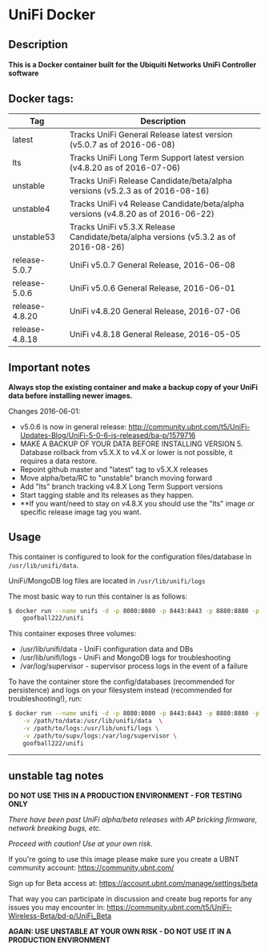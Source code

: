 # UniFi Docker

## Description

#### This is a Docker container built for the Ubiquiti Networks UniFi Controller software

## Docker tags:
| Tag | Description |
| --- | --- |
| latest | Tracks UniFi General Release latest version (v5.0.7 as of 2016-06-08) |
| lts | Tracks UniFi Long Term Support latest version (v4.8.20 as of 2016-07-06) |
| unstable | Tracks UniFi Release Candidate/beta/alpha versions (v5.2.3 as of 2016-08-16) |
| unstable4 | Tracks UniFi v4 Release Candidate/beta/alpha versions (v4.8.20 as of 2016-06-22) |
| unstable53 | Tracks UniFi v5.3.X Release Candidate/beta/alpha versions (v5.3.2 as of 2016-08-26) |
| release-5.0.7 | UniFi v5.0.7 General Release, 2016-06-08 |
| release-5.0.6 | UniFi v5.0.6 General Release, 2016-06-01 |
| release-4.8.20 | UniFi v4.8.20 General Release, 2016-07-06 |
| release-4.8.18 | UniFi v4.8.18 General Release, 2016-05-05 |

## Important notes

**Always stop the existing container and make a backup copy of your UniFi data before installing newer images.**

Changes 2016-06-01: 
* v5.0.6 is now in general release: http://community.ubnt.com/t5/UniFi-Updates-Blog/UniFi-5-0-6-is-released/ba-p/1579716 
* MAKE A BACKUP OF YOUR DATA BEFORE INSTALLING VERSION 5. Database rollback from v5.X.X to v4.X or lower is not possible, it requires a data restore.
* Repoint github master and "latest" tag to v5.X.X releases 
* Move alpha/beta/RC to "unstable" branch moving forward
* Add "lts" branch tracking v4.8.X Long Term Support versions
* Start tagging stable and lts releases as they happen.
* **If you want/need to stay on v4.8.X you should use the "lts" image or specific release image tag you want.

## Usage

This container is configured to look for the configuration files/database in `/usr/lib/unifi/data`.

UniFi/MongoDB log files are located in `/usr/lib/unifi/logs`

The most basic way to run this container is as follows:

```bash
$ docker run --name unifi -d -p 8080:8080 -p 8443:8443 -p 8880:8880 -p 8843:8843 \
	goofball222/unifi
```

This container exposes three volumes:
* /usr/lib/unifi/data - UniFi configuration data and DBs
* /usr/lib/unifi/logs - UniFi and MongoDB logs for troubleshooting
* /var/log/supervisor - supervisor process logs in the event of a failure

To have the container store the config/databases (recommended for persistence) 
and logs on your filesystem instead (recommended for troubleshooting!), run:

```bash
$ docker run --name unifi -d -p 8080:8080 -p 8443:8443 -p 8880:8880 -p 8843:8843 \
	-v /path/to/data:/usr/lib/unifi/data  \
	-v /path/to/logs:/usr/lib/unifi/logs \
	-v /path/to/supv/logs:/var/log/supervisor \
	goofball222/unifi
```

---

## unstable tag notes

**DO NOT USE THIS IN A PRODUCTION ENVIRONMENT - FOR TESTING ONLY**

_There have been past UniFi alpha/beta releases with AP bricking firmware, network breaking bugs, etc._

_Proceed with caution! Use at your own risk._

If you're going to use this image please make sure you create a UBNT community account:
https://community.ubnt.com/

Sign up for Beta access at:
https://account.ubnt.com/manage/settings/beta

That way you can participate in discussion and create bug reports for any issues you may encounter in:
https://community.ubnt.com/t5/UniFi-Wireless-Beta/bd-p/UniFi_Beta

**AGAIN: USE UNSTABLE AT YOUR OWN RISK - DO NOT USE IT IN A PRODUCTION ENVIRONMENT**
